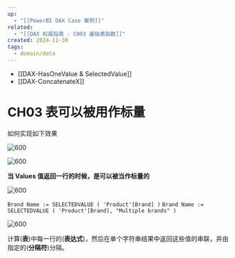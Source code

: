 ```yaml
---
up:
  - "[[PowerBI DAX Case 案例]]"
related:
  - "[[DAX 权威指南 - CH03 基础表函数]]"
created: 2024-11-30
tags:
  - domain/data
---
```


- [[DAX-HasOneValue & SelectedValue]]
- [[DAX-ConcatenateX]]


# CH03 表可以被用作标量

如何实现如下效果

![600](https://s1.vika.cn/space/2024/03/20/fa1d093dd7364179ad709ab65fb63be6)




![600](https://s1.vika.cn/space/2024/03/20/a1c147d7f90941f2bcaed406afe6ae98)

**当 Values 值返回一行的时候，是可以被当作标量的**

![600](https://s1.vika.cn/space/2024/03/20/465cdcd898094a3aac7ef0db270631c1)

`Brand Name := SELECTEDVALUE ( 'Product'[Brand] )`
`Brand Name := SELECTEDVALUE ( 'Product'[Brand], "Multiple brands" )`




![600](https://s1.vika.cn/space/2024/03/20/c6bbfff3d0874af2bd123a2d0ac2659f)

计算(**表**)中每一行的(**表达式**)，然后在单个字符串结果中返回这些值的串联，并由指定的(**分隔符**)分隔。


